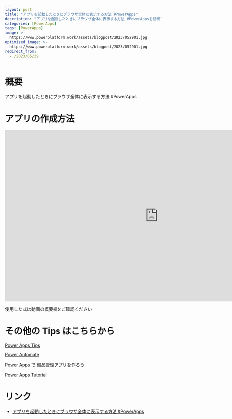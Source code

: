 ```yaml
---
layout: post
title: "アプリを起動したときにブラウザ全体に表示する方法 #PowerApps"
description: "アプリを起動したときにブラウザ全体に表示する方法 #PowerAppsを動画で分かりやすく解説"
categories: [PowerApps]
tags: [PowerApps]
image: >-
  https://www.powerplatform.work/assets/blogpost/2023/052901.jpg
optimized_image: >-
  https://www.powerplatform.work/assets/blogpost/2023/052901.jpg
redirect_from:
  - /2023/05/29
---
```



#  概要

アプリを起動したときにブラウザ全体に表示する方法 #PowerApps


# アプリの作成方法

<iframe width="983" height="553" src="https://www.youtube.com/embed/R0AxprAnZ0o" title="YouTube video player" frameborder="0" allow="accelerometer; autoplay; clipboard-write; encrypted-media; gyroscope; picture-in-picture" allowfullscreen></iframe>


使用した式は動画の概要欄をご確認ください


# その他の Tips はこちらから

[Power Apps Tips](https://www.youtube.com/watch?v=VrAQf3JQ7yM&list=PLVhFi1fb3DqakSLVMn22DDcySXh9jtzi- )


[Power Automate](https://www.youtube.com/watch?v=-YnJYT0ASEM&list=PLVhFi1fb3Dqbzic6GieqnLFgD3aTj-eHA)


[Power Apps で 備品管理アプリを作ろう](https://www.youtube.com/playlist?list=PLVhFi1fb3DqZM3HKb8Hea6XEL96990Fyn)


[Power Apps Tutorial](https://www.youtube.com/playlist?list=PLVhFi1fb3DqalxpL974VvAJvV4iWoSbe_)


# リンク


- [アプリを起動したときにブラウザ全体に表示する方法 #PowerApps](https://www.youtube.com/watch?v=R0AxprAnZ0o)


